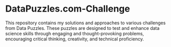 # DataPuzzles.com-Challenge
This repository contains my solutions and approaches to various challenges from Data Puzzles. These puzzles are designed to test and enhance data science skills through engaging and thought-provoking problems, encouraging critical thinking, creativity, and technical proficiency.

